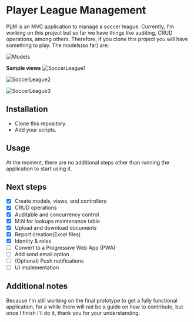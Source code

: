 # Player League Management
PLM is an MVC application to manage a soccer league. Currently, I'm working on this project but so far we have things like auditing, CRUD operations, among others. Therefore, if you clone this project you will have something to play. The models(so far) are:

![Models](https://github.com/NicolasKeidong/PlayerLeagueManagement/assets/122652469/d37882c7-2b66-4174-8133-b24132a87822)


**Sample views**
![SoccerLeague1](https://github.com/NicolasKeidong/PlayerLeagueManagement/assets/122652469/08f1f755-6dce-4826-9969-2c808ea2da09)

![SoccerLeague2](https://github.com/NicolasKeidong/PlayerLeagueManagement/assets/122652469/0ed96ec3-4698-463f-bfb9-373c842464fe)

![SoccerLeague3](https://github.com/NicolasKeidong/PlayerLeagueManagement/assets/122652469/e07d7563-92ef-46e8-9c3a-eb77489dfe59)


## Installation
- Clone this repository.
- Add your scripts.

## Usage
At the moment, there are no additional steps other than running the application to start using it.

## Next steps


- [x] Create models, views, and controllers
- [x] CRUD operations
- [x] Auditable and concurrency control
- [x] M:N for lookups maintenance table
- [x] Upload and download documents
- [x] Report creation(Excel files)
- [x] Identity & roles
- [ ] Convert to a Progressive Web App (PWA)
- [ ] Add send email option
- [ ] \(Optional) Push notifications
- [ ] UI implementation

## Additional notes
Because I'm still working on the final prototype to get a fully functional application, for a while there will not be a guide on how to contribute, but once I finish I'll do it, thank you for your understanding.
